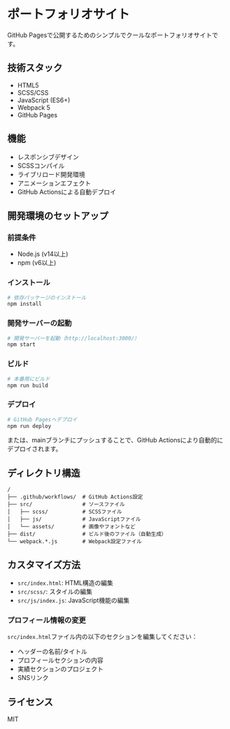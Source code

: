 # ポートフォリオサイト

GitHub Pagesで公開するためのシンプルでクールなポートフォリオサイトです。

## 技術スタック

- HTML5
- SCSS/CSS
- JavaScript (ES6+)
- Webpack 5
- GitHub Pages

## 機能

- レスポンシブデザイン
- SCSSコンパイル
- ライブリロード開発環境
- アニメーションエフェクト
- GitHub Actionsによる自動デプロイ

## 開発環境のセットアップ

### 前提条件

- Node.js (v14以上)
- npm (v6以上)

### インストール

```bash
# 依存パッケージのインストール
npm install
```

### 開発サーバーの起動

```bash
# 開発サーバーを起動（http://localhost:3000/）
npm start
```

### ビルド

```bash
# 本番用にビルド
npm run build
```

### デプロイ

```bash
# GitHub Pagesへデプロイ
npm run deploy
```

または、mainブランチにプッシュすることで、GitHub Actionsにより自動的にデプロイされます。

## ディレクトリ構造

```
/
├── .github/workflows/  # GitHub Actions設定
├── src/                # ソースファイル
│   ├── scss/           # SCSSファイル
│   ├── js/             # JavaScriptファイル
│   └── assets/         # 画像やフォントなど
├── dist/               # ビルド後のファイル（自動生成）
└── webpack.*.js        # Webpack設定ファイル
```

## カスタマイズ方法

- `src/index.html`: HTML構造の編集
- `src/scss/`: スタイルの編集
- `src/js/index.js`: JavaScript機能の編集

### プロフィール情報の変更

`src/index.html`ファイル内の以下のセクションを編集してください：

- ヘッダーの名前/タイトル
- プロフィールセクションの内容
- 実績セクションのプロジェクト
- SNSリンク

## ライセンス

MIT
